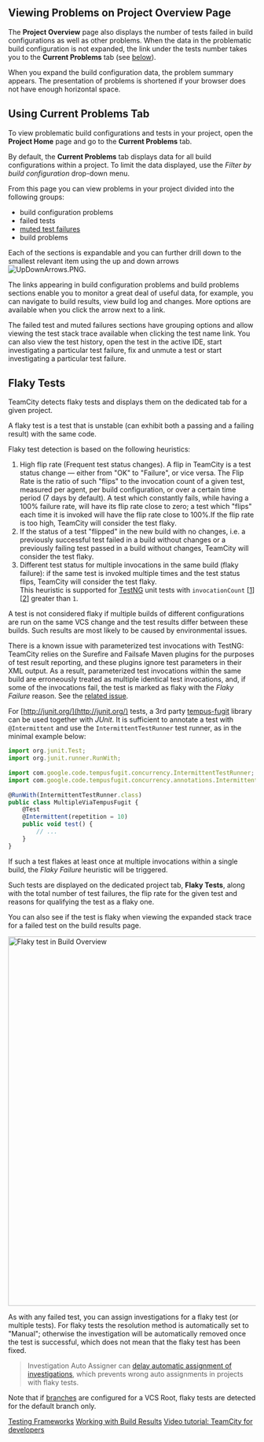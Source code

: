 [//]: # (title: Viewing Tests and Configuration Problems)
[//]: # (auxiliary-id: Viewing Tests and Configuration Problems)

## Viewing Problems on Project Overview Page

The __Project Overview__ page also displays the number of tests failed in build configurations as well as other problems. When the data in the problematic build configuration is not expanded, the link under the tests number takes you to the __Current Problems__ tab (see [below](#Using+Current+Problems+Tab)).

When you expand the build configuration data, the problem summary appears. The presentation of problems is shortened if your browser does not have enough horizontal space.

## Using Current Problems Tab

To view problematic build configurations and tests in your project, open the __Project Home__ page and go to the __Current Problems__ tab.

By default, the __Current Problems__ tab displays data for all build configurations within a project. To limit the data displayed, use the _Filter by build configuration_ drop-down menu.

From this page you can view problems in your project divided into the following groups:
* build configuration problems
* failed tests
* [muted test failures](investigating-and-muting-build-failures.md#Muting+Failed+Tests)
* build problems

Each of the sections is expandable and you can further drill down to the smallest relevant item using the up and down arrows ![UpDownArrows.PNG](UpDownArrows.PNG).

The links appearing in build configuration problems and build problems sections enable you to monitor a great deal of useful data, for example, you can navigate to build results, view build log and changes. More options are available when you click the arrow next to a link.

The failed test and muted failures sections have grouping options and allow viewing the test stack trace available when clicking the test name link. You can also view the test history, open the test in the active IDE, start investigating a particular test failure, fix and unmute a test or start investigating a particular test failure.

<anchor name="ViewingTestsandConfigurationProblems-FlakyTests"/>

## Flaky Tests

TeamCity detects flaky tests and displays them on the dedicated tab for a given project.

A flaky test is a test that is unstable (can exhibit both a passing and a failing result) with the same code.

Flaky test detection is based on the following heuristics:
1. High flip rate (Frequent test status changes). A flip in TeamCity is a test status change — either from "OK" to "Failure", or vice versa. The Flip Rate is the ratio of such "flips" to the invocation count of a given test, measured per agent, per build configuration, or over a certain time period (7 days by default). A test which constantly fails, while having a 100% failure rate, will have its flip rate close to zero; a test which "flips" each time it is invoked will have the flip rate close to 100%.If the flip rate is too high, TeamCity will consider the test flaky.
2. If the status of a test "flipped" in the new build with no changes, i.e. a previously successful test failed in a build without changes or a previously failing test passed in a build without changes, TeamCity will consider the test flaky.
3. Different test status for multiple invocations in the same build (flaky failure): if the same test is invoked multiple times and the test status flips, TeamCity will consider the test flaky.    
This heuristic is supported for [TestNG](http://testng.org/) unit tests with `invocationCount` \[[1](http://testng.org/doc/documentation-main.html)\]\[[2](http://testng.org/javadocs/org/testng/annotations/Test.html#invocationCount--)\] greater than `1`.

A test is not considered flaky if multiple builds of different configurations are run on the same VCS change and the test results differ between these builds. Such results are most likely to be caused by environmental issues.

<note>

There is a known issue with parameterized test invocations with TestNG: TeamCity relies on the Surefire and Failsafe Maven plugins for the purposes of test result reporting, and these plugins ignore test parameters in their XML output. As a result, parameterized test invocations within the same build are erroneously treated as multiple identical test invocations, and, if some of the invocations fail, the test is marked as flaky with the _Flaky Failure_ reason. See the [related issue](https://youtrack.jetbrains.com/issue/TW-48097).
</note>

For [http://junit.org/](http://junit.org/) tests, a 3rd party [tempus-fugit](http://tempusfugitlibrary.org/) library can be used together with _JUnit_. It is sufficient to annotate a test with `@Intermittent` and use the `IntermittentTestRunner` test runner, as in the minimal example below:


```JavaScript
import org.junit.Test;
import org.junit.runner.RunWith;
 
import com.google.code.tempusfugit.concurrency.IntermittentTestRunner;
import com.google.code.tempusfugit.concurrency.annotations.Intermittent;
 
@RunWith(IntermittentTestRunner.class)
public class MultipleViaTempusFugit {
    @Test
    @Intermittent(repetition = 10)
    public void test() {
        // ...
    }
}

```

If such a test flakes at least once at multiple invocations within a single build, the _Flaky Failure_ heuristic will be triggered.

Such tests are displayed on the dedicated project tab, __Flaky Tests__,  along with the total number of test failures, the flip rate for the given test and reasons for qualifying the test as a flaky one.

You can also see if the test is flaky when viewing the expanded stack trace for a failed test on the build results page.

<img src="flaky-test.png" width="750" alt="Flaky test in Build Overview"/>

As with any failed test, you can assign investigations for a flaky test (or multiple tests). For flaky tests the resolution method is automatically set to "Manual"; otherwise the investigation will be automatically removed once the test is successful, which does not mean that the flaky test has been fixed.

>Investigation Auto Assigner can [delay automatic assignment of investigations](investigations-auto-assigner.md#delay-auto-assign), which prevents wrong auto assignments in projects with flaky tests.

Note that if [branches](working-with-feature-branches.md#Configuring+branches) are configured for a VCS Root, flaky tests are detected for the default branch only.

<seealso>
        <category ref="concepts">
            <a href="testing-frameworks.md">Testing Frameworks</a>
        </category>
        <category ref="user-guide">
            <a href="working-with-build-results.md">Working with Build Results</a>
        </category>
        <category ref="external">
            <a href="https://youtu.be/icuhBgEFtVM">Video tutorial: TeamCity for developers</a>
        </category>
</seealso>